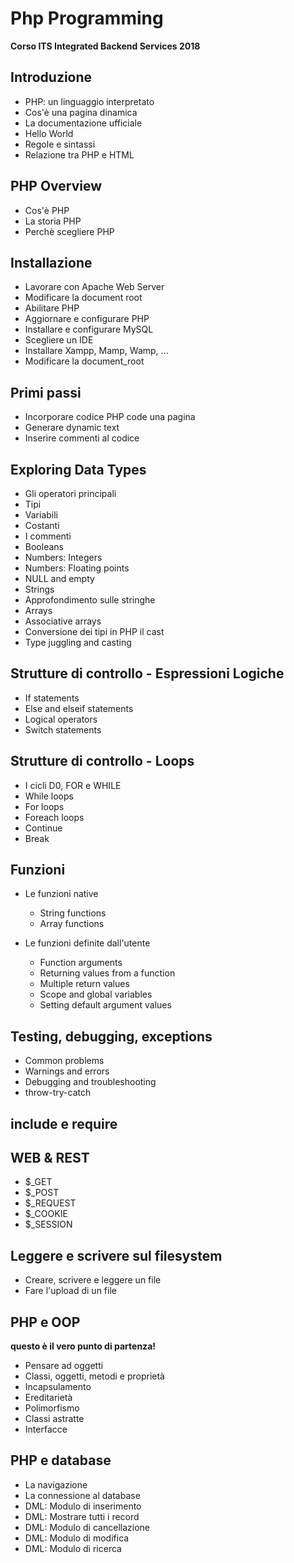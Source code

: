 # Php Programming
__Corso ITS Integrated Backend Services 2018__


## Introduzione

* PHP: un linguaggio interpretato
* Cos'è una pagina dinamica
* La documentazione ufficiale
* Hello World
* Regole e sintassi
* Relazione tra PHP e HTML

## PHP Overview
* Cos'è PHP
* La storia PHP
* Perchè scegliere PHP

## Installazione
* Lavorare con Apache Web Server
* Modificare la document root
* Abilitare PHP
* Aggiornare e configurare PHP
* Installare e configurare MySQL
* Scegliere un IDE
* Installare Xampp, Mamp, Wamp, ...
* Modificare la document_root

## Primi passi
* Incorporare codice PHP code una pagina
* Generare dynamic text
* Inserire commenti al codice

## Exploring Data Types

* Gli operatori principali
* Tipi
* Variabili
* Costanti
* I commenti
* Booleans
* Numbers: Integers
* Numbers: Floating points
* NULL and empty
* Strings
* Approfondimento sulle stringhe
* Arrays
* Associative arrays
* Conversione dei tipi in PHP il cast
* Type juggling and casting

## Strutture di controllo - Espressioni Logiche
* If statements
* Else and elseif statements
* Logical operators
* Switch statements

## Strutture di controllo - Loops

* I cicli D0, FOR e WHILE
* While loops
* For loops
* Foreach loops
* Continue
* Break

## Funzioni 

* Le funzioni native
	* String functions
	* Array functions

* Le funzioni definite dall'utente
	* Function arguments
	* Returning values from a function
	* Multiple return values
	* Scope and global variables
	* Setting default argument values


## Testing, debugging, exceptions
* Common problems
* Warnings and errors
* Debugging and troubleshooting
* throw-try-catch

## include e require

## WEB & REST

* $_GET
* $_POST
* $_REQUEST
* $_COOKIE
* $_SESSION

## Leggere e scrivere sul filesystem

* Creare, scrivere e leggere un file
* Fare l'upload di un file

## PHP e OOP

**questo è il vero punto di partenza!**

* Pensare ad oggetti
* Classi, oggetti, metodi e proprietà
* Incapsulamento
* Ereditarietà
* Polimorfismo
* Classi astratte
* Interfacce

## PHP e database

* La navigazione
* La connessione al database
* DML: Modulo di inserimento
* DML: Mostrare tutti i record
* DML: Modulo di cancellazione
* DML: Modulo di modifica
* DML: Modulo di ricerca
